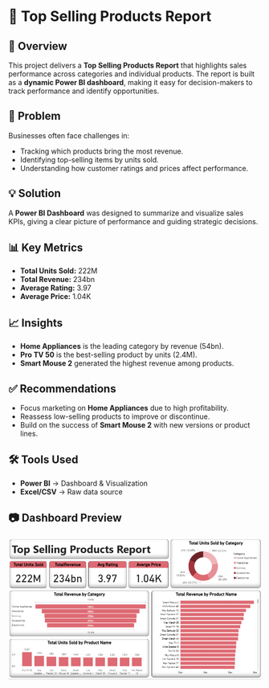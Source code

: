 # 🛒 Top Selling Products Report

## 📌 Overview

This project delivers a **Top Selling Products Report** that highlights sales performance across categories and individual products.
The report is built as a **dynamic Power BI dashboard**, making it easy for decision-makers to track performance and identify opportunities.

## 🎯 Problem

Businesses often face challenges in:

* Tracking which products bring the most revenue.
* Identifying top-selling items by units sold.
* Understanding how customer ratings and prices affect performance.

## 💡 Solution

A **Power BI Dashboard** was designed to summarize and visualize sales KPIs, giving a clear picture of performance and guiding strategic decisions.

## 📊 Key Metrics

* **Total Units Sold:** 222M
* **Total Revenue:** 234bn
* **Average Rating:** 3.97
* **Average Price:** 1.04K

## 📈 Insights

* **Home Appliances** is the leading category by revenue (54bn).
* **Pro TV 50** is the best-selling product by units (2.4M).
* **Smart Mouse 2** generated the highest revenue among products.

## ✅ Recommendations

* Focus marketing on **Home Appliances** due to high profitability.
* Reassess low-selling products to improve or discontinue.
* Build on the success of **Smart Mouse 2** with new versions or product lines.

## 🛠️ Tools Used

* **Power BI** → Dashboard & Visualization
* **Excel/CSV** → Raw data source


## 📷 Dashboard Preview

![Dashboard Screenshot](./Top-Selling-Report.jpg)  
